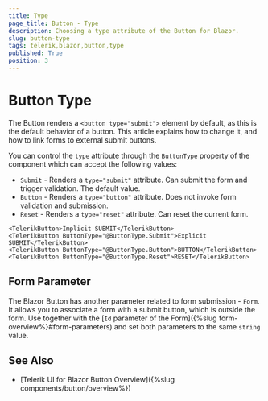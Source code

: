 ```yaml
---
title: Type
page_title: Button - Type
description: Choosing a type attribute of the Button for Blazor.
slug: button-type
tags: telerik,blazor,button,type
published: True
position: 3
---
```


# Button Type

The Button renders a `<button type="submit">` element by default, as this is the default behavior of a button. This article explains how to change it, and how to link forms to external submit buttons.

You can control the `type` attribute through the `ButtonType` property of the component which can accept the following values:

* `Submit` - Renders a `type="submit"` attribute. Can submit the form and trigger validation. The default value.
* `Button` - Renders a `type="button"` attribute. Does not invoke form validation and submission.
* `Reset` - Renders a `type="reset"` attribute. Can reset the current form.

````RAZOR
<TelerikButton>Implicit SUBMIT</TelerikButton>
<TelerikButton ButtonType="@ButtonType.Submit">Explicit SUBMIT</TelerikButton>
<TelerikButton ButtonType="@ButtonType.Button">BUTTON</TelerikButton>
<TelerikButton ButtonType="@ButtonType.Reset">RESET</TelerikButton>
````

## Form Parameter

The Blazor Button has another parameter related to form submission - `Form`. It allows you to associate a form with a submit button, which is outside the form. Use together with the [`Id` parameter of the Form]({%slug form-overview%}#form-parameters) and set both parameters to the same `string` value.


## See Also

* [Telerik UI for Blazor Button Overview]({%slug components/button/overview%})
